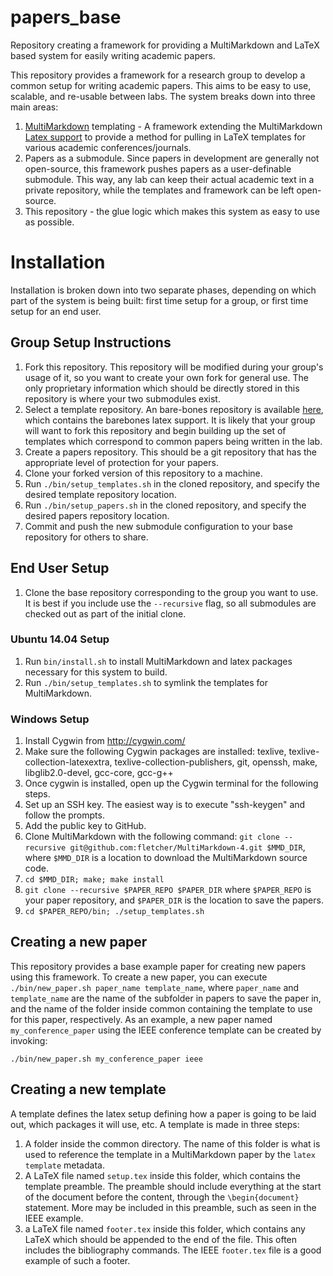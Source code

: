 # papers_base

Repository creating a framework for providing a MultiMarkdown and LaTeX based system for easily writing academic papers.

This repository provides a framework for a research group to develop a common setup for writing academic papers. This aims to be easy to use, scalable, and re-usable between labs. The system breaks down into three main areas:

1. [MultiMarkdown](http://fletcherpenney.net/multimarkdown/) templating - A framework extending the MultiMarkdown [Latex support](https://github.com/fletcher/peg-multimarkdown-latex-support) to provide a method for pulling in LaTeX templates for various academic conferences/journals.
2. Papers as a submodule. Since papers in development are generally not open-source, this framework pushes papers as a user-definable submodule. This way, any lab can keep their actual academic text in a private repository, while the templates and framework can be left open-source.
3. This repository - the glue logic which makes this system as easy to use as possible.

# Installation

Installation is broken down into two separate phases, depending on which part of the system is being built: first time setup for a group, or first time setup for an end user.

## Group Setup Instructions

1. Fork this repository. This repository will be modified during your group's usage of it, so you want to create your own fork for general use. The only proprietary information which should be directly stored in this repository is where your two submodules exist.
2. Select a template repository. An bare-bones repository is available [here](https://github.com/TRECVT/peg-multimarkdown-latex-support), which contains the barebones latex support. It is likely that your group will want to fork this repository and begin building up the set of templates which correspond to common papers being written in the lab.
3. Create a papers repository. This should be a git repository that has the appropriate level of protection for your papers.
4. Clone your forked version of this repository to a machine.
5. Run `./bin/setup_templates.sh` in the cloned repository, and specify the desired template repository location.
6. Run `./bin/setup_papers.sh` in the cloned repository, and specify the desired papers repository location.
7. Commit and push the new submodule configuration to your base repository for others to share.

## End User Setup

1. Clone the base repository corresponding to the group you want to use. It is best if you include use the `--recursive` flag, so all submodules are checked out as part of the initial clone.

### Ubuntu 14.04 Setup

1. Run `bin/install.sh` to install MultiMarkdown and latex packages necessary for this system to build.
2. Run `./bin/setup_templates.sh` to symlink the templates for MultiMarkdown.

### Windows Setup

1. Install Cygwin from http://cygwin.com/
2. Make sure the following Cygwin packages are installed: texlive, texlive-collection-latexextra, texlive-collection-publishers, git, openssh, make, libglib2.0-devel, gcc-core, gcc-g++
3. Once cygwin is installed, open up the Cygwin terminal for the following steps.
4. Set up an SSH key. The easiest way is to execute "ssh-keygen" and follow the prompts.
5. Add the public key to GitHub.
6. Clone MultiMarkdown with the following command: `git clone --recursive git@github.com:fletcher/MultiMarkdown-4.git $MMD_DIR`, where `$MMD_DIR` is a location to download the MultiMarkdown source code.
7. `cd $MMD_DIR; make; make install`
8. `git clone --recursive $PAPER_REPO $PAPER_DIR` where `$PAPER_REPO` is your paper repository, and `$PAPER_DIR` is the location to save the papers.
9. `cd $PAPER_REPO/bin; ./setup_templates.sh`

## Creating a new paper

This repository provides a base example paper for creating new papers using this framework. To create a new paper, you can execute `./bin/new_paper.sh paper_name template_name`, where `paper_name` and `template_name` are the name of the subfolder in papers to save the paper in, and the name of the folder inside common containing the template to use for this paper, respectively. As an example, a new paper named `my_conference_paper` using the IEEE conference template can be created by invoking:
```
./bin/new_paper.sh my_conference_paper ieee
```

## Creating a new template

A template defines the latex setup defining how a paper is going to be laid out, which packages it will use, etc. A template is made in three steps:

1. A folder inside the common directory. The name of this folder is what is used to reference the template in a MultiMarkdown paper by the `latex template` metadata.
2. A LaTeX file named `setup.tex` inside this folder, which contains the template preamble. The preamble should include everything at the start of the document before the content, through the `\begin{document}` statement. More may be included in this preamble, such as seen in the IEEE example.
3. a LaTeX file named `footer.tex` inside this folder, which contains any LaTeX which should be appended to the end of the file. This often includes the bibliography commands. The IEEE `footer.tex` file is a good example of such a footer.